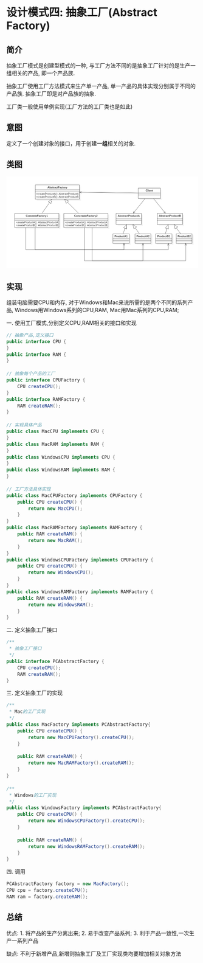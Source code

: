 # 设计模式四: 抽象工厂(Abstract Factory)

## 简介

抽象工厂模式是创建型模式的一种, 与工厂方法不同的是抽象工厂针对的是生产一组相关的产品, 即一个产品族.

抽象工厂使用工厂方法模式来生产单一产品, 单一产品的具体实现分别属于不同的产品族. 抽象工厂即是对产品族的抽象.

工厂类一般使用单例实现(工厂方法的工厂类也是如此)

## 意图

定义了一个创建对象的接口，用于创建**一组**相关的对象.

## 类图

![抽象工厂](../images/20180902100906.png)

## 实现

组装电脑需要CPU和内存, 对于Windows和Mac来说所需的是两个不同的系列产品, Windows用Windows系列的CPU,RAM, Mac用Mac系列的CPU,RAM; 

一. 使用工厂模式,分别定义CPU,RAM相关的接口和实现

```Java
// 抽象产品,定义接口
public interface CPU {
}
public interface RAM {
}

// 抽象每个产品的工厂
public interface CPUFactory {
    CPU createCPU();
}
public interface RAMFactory {
    RAM createRAM();
}

// 实现具体产品
public class MacCPU implements CPU {
}
public class MacRAM implements RAM {
}
public class WindowsCPU implements CPU {
}
public class WindowsRAM implements RAM {
}

// 工厂方法具体实现
public class MacCPUFactory implements CPUFactory {
    public CPU createCPU() {
        return new MacCPU();
    }
}
public class MacRAMFactory implements RAMFactory {
    public RAM createRAM() {
        return new MacRAM();
    }
}
public class WindowsCPUFactory implements CPUFactory {
    public CPU createCPU() {
        return new WindowsCPU();
    }
}
public class WindowsRAMFactory implements RAMFactory {
    public RAM createRAM() {
        return new WindowsRAM();
    }
}
```

二. 定义抽象工厂接口

```Java
/**
 * 抽象工厂接口
 */
public interface PCAbstractFactory {
    CPU createCPU();
    RAM createRAM();
}
```

三. 定义抽象工厂的实现

```Java
/**
 * Mac的工厂实现
 */
public class MacFactory implements PCAbstractFactory{
    public CPU createCPU() {
        return new MacCPUFactory().createCPU();
    }

    public RAM createRAM() {
        return new MacRAMFactory().createRAM();
    }
}

/**
 * Windows的工厂实现
 */
public class WindowsFactory implements PCAbstractFactory{
    public CPU createCPU() {
        return new WindowsCPUFactory().createCPU();
    }

    public RAM createRAM() {
        return new WindowsRAMFactory().createRAM();
    }
}
```

四. 调用

```Java
PCAbstractFactory factory = new MacFactory();
CPU cpu = factory.createCPU();
RAM ram = factory.createRAM();
```

## 总结

优点: 1. 将产品的生产分离出来; 2. 易于改变产品系列; 3. 利于产品一致性,一次生产一系列产品

缺点: 不利于新增产品,新增则抽象工厂及工厂实现类均要增加相关对象方法
